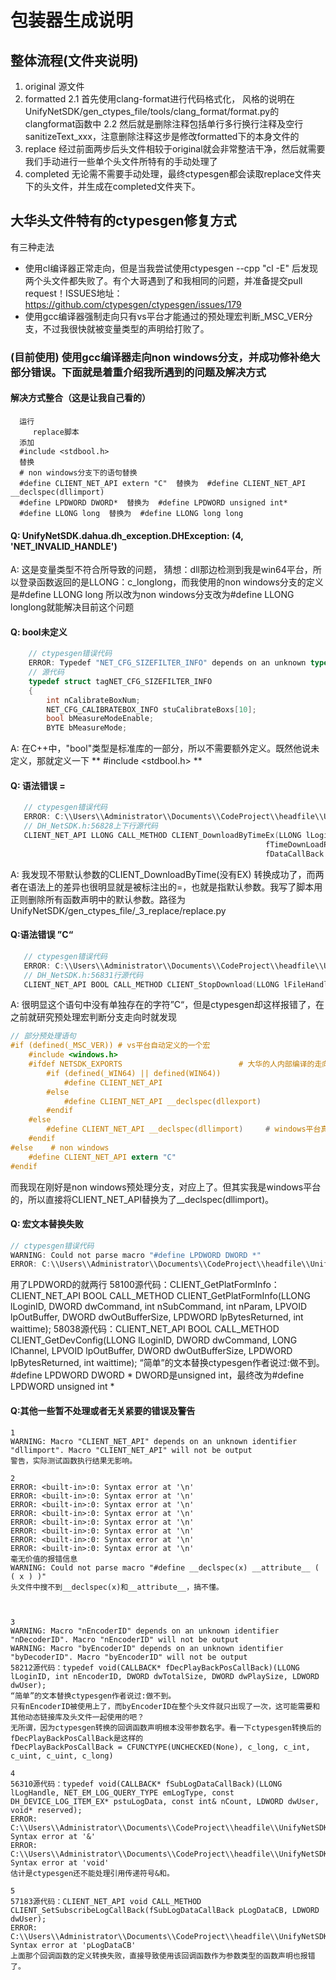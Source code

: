 # 包装器生成说明

## 整体流程(文件夹说明)

1. original
源文件
2. formatted
   2.1 首先使用clang-format进行代码格式化， 风格的说明在UnifyNetSDK/gen_ctypes_file/tools/clang_format/format.py的clangformat函数中
   2.2 然后就是删除注释包括单行多行换行注释及空行sanitizeText_xxx，注意删除注释这步是修改formatted下的本身文件的
3. replace
   经过前面两步后头文件相较于original就会非常整洁干净，然后就需要我们手动进行一些单个头文件所特有的手动处理了
4. completed
   无论需不需要手动处理，最终ctypesgen都会读取replace文件夹下的头文件，并生成在completed文件夹下。

## 大华头文件特有的ctypesgen修复方式

有三种走法

- 使用cl编译器正常走向，但是当我尝试使用ctypesgen --cpp "cl -E" 后发现两个头文件都失败了。有个大哥遇到了和我相同的问题，并准备提交pull request！ISSUES地址：https://github.com/ctypesgen/ctypesgen/issues/179
- 使用gcc编译器强制走向只有vs平台才能通过的预处理宏判断_MSC_VER分支，不过我很快就被变量类型的声明给打败了。

### **(目前使用)** 使用gcc编译器走向non windows分支，并成功修补绝大部分错误。下面就是着重介绍我所遇到的问题及解决方式

#### 解决方式整合（这是让我自己看的）

      运行
         replace脚本
      添加
      #include <stdbool.h>
      替换
      # non windows分支下的语句替换
      #define CLIENT_NET_API extern "C"  替换为  #define CLIENT_NET_API __declspec(dllimport)  
      #define LPDWORD DWORD*  替换为  #define LPDWORD unsigned int*
      #define LLONG long  替换为  #define LLONG long long



#### Q: UnifyNetSDK.dahua.dh_exception.DHException: (4, 'NET_INVALID_HANDLE')
A: 这是变量类型不符合所导致的问题，
猜想：dll那边检测到我是win64平台，所以登录函数返回的是LLONG：c_longlong，而我使用的non windows分支的定义是#define LLONG long
所以改为non windows分支改为#define LLONG longlong就能解决目前这个问题


#### Q: bool未定义

```C
    // ctypesgen错误代码
    ERROR: Typedef "NET_CFG_SIZEFILTER_INFO" depends on an unknown typedef "bool". Typedef "NET_CFG_SIZEFILTER_INFO" will not be output
    // 源代码
    typedef struct tagNET_CFG_SIZEFILTER_INFO
    {
        int nCalibrateBoxNum;                           
        NET_CFG_CALIBRATEBOX_INFO stuCalibrateBoxs[10]; 
        bool bMeasureModeEnable;                        
        BYTE bMeasureMode;   
```

A: 在C++中，"bool"类型是标准库的一部分，所以不需要额外定义。既然他说未定义，那就定义一下 ** #include <stdbool.h> **

#### Q: 语法错误 =

```C
   // ctypesgen错误代码
   ERROR: C:\\Users\\Administrator\\Documents\\CodeProject\\headfile\\UnifyNetSDK\\gen_ctypes_file\\_3_replace\\DH_NetSDK.h:56828: Syntax error at '='
   // DH_NetSDK.h:56828上下行源代码
   CLIENT_NET_API LLONG CALL_METHOD CLIENT_DownloadByTimeEx(LLONG lLoginID, int nChannelId, int nRecordFileType, LPNET_TIME tmStart, LPNET_TIME tmEnd, char* sSavedFileName,
                                                         fTimeDownLoadPosCallBack cbTimeDownLoadPos, LDWORD dwUserData,
                                                         fDataCallBack fDownLoadDataCallBack, LDWORD dwDataUser, void* pReserved = NULL);
```

A: 我发现不带默认参数的CLIENT_DownloadByTime(没有EX)
转换成功了，而两者在语法上的差异也很明显就是被标注出的=，也就是指默认参数。我写了脚本用正则删除所有函数声明中的默认参数。路径为UnifyNetSDK/gen_ctypes_file/_3_replace/replace.py

#### Q:语法错误 ”C“

```C
   // ctypesgen错误代码
   ERROR: C:\\Users\\Administrator\\Documents\\CodeProject\\headfile\\UnifyNetSDK\\gen_ctypes_file\\_3_replace\\DH_NetSDK.h:56831: Syntax error at 'C'
   // DH_NetSDK.h:56831行源代码
   CLIENT_NET_API BOOL CALL_METHOD CLIENT_StopDownload(LLONG lFileHandle);
```

A: 很明显这个语句中没有单独存在的字符”C“，但是ctypesgen却这样报错了，在之前就研究预处理宏判断分支走向时就发现

```C
// 部分预处理语句
#if (defined(_MSC_VER)) # vs平台自动定义的一个宏
    #include <windows.h>
    #ifdef NETSDK_EXPORTS                          # 大华的人内部编译的走向
        #if (defined(_WIN64) || defined(WIN64))
            #define CLIENT_NET_API
        #else
            #define CLIENT_NET_API __declspec(dllexport)
        #endif
    #else
        #define CLIENT_NET_API __declspec(dllimport)     # windows平台真正应该用的导入方式
    #endif
#else    # non windows
    #define CLIENT_NET_API extern "C"
#endif    
```   

而我现在刚好是non windows预处理分支，对应上了。但其实我是windows平台的，所以直接将CLIENT_NET_API替换为了__declspec(dllimport)。

#### Q: 宏文本替换失败

```C
// ctypesgen错误代码
WARNING: Could not parse macro "#define LPDWORD DWORD *"
ERROR: C:\\Users\\Administrator\\Documents\\CodeProject\\headfile\\UnifyNetSDK\\gen_ctypes_file\\_3_replace\\DH_NetSDK.h:44: Syntax error at '\n'
```

用了LPDWORD的就两行
58100源代码：CLIENT_GetPlatFormInfo：CLIENT_NET_API BOOL CALL_METHOD CLIENT_GetPlatFormInfo(LLONG lLoginID, DWORD dwCommand, int nSubCommand, int nParam, LPVOID lpOutBuffer, DWORD dwOutBufferSize,
LPDWORD lpBytesReturned, int waittime);
58038源代码：CLIENT_NET_API BOOL CALL_METHOD CLIENT_GetDevConfig(LLONG lLoginID, DWORD dwCommand, LONG lChannel, LPVOID lpOutBuffer, DWORD dwOutBufferSize, LPDWORD lpBytesReturned, int waittime);
“简单”的文本替换ctypesgen作者说过:做不到。
#define LPDWORD DWORD *
DWORD是unsigned int，最终改为#define LPDWORD unsigned int *

#### Q:其他一些暂不处理或者无关紧要的错误及警告

```
1
WARNING: Macro "CLIENT_NET_API" depends on an unknown identifier "dllimport". Macro "CLIENT_NET_API" will not be output
警告，实际测试函数执行结果无影响。

2
ERROR: <built-in>:0: Syntax error at '\n'
ERROR: <built-in>:0: Syntax error at '\n'
ERROR: <built-in>:0: Syntax error at '\n'
ERROR: <built-in>:0: Syntax error at '\n'
ERROR: <built-in>:0: Syntax error at '\n'
ERROR: <built-in>:0: Syntax error at '\n'
ERROR: <built-in>:0: Syntax error at '\n'
ERROR: <built-in>:0: Syntax error at '\n'
毫无价值的报错信息
WARNING: Could not parse macro "#define __declspec(x) __attribute__ ( ( x ) )"
头文件中搜不到__declspec(x)和__attribute__，搞不懂。



3
WARNING: Macro "nEncoderID" depends on an unknown identifier "nDecoderID". Macro "nEncoderID" will not be output
WARNING: Macro "byEncoderID" depends on an unknown identifier "byDecoderID". Macro "byEncoderID" will not be output
58212源代码：typedef void(CALLBACK* fDecPlayBackPosCallBack)(LLONG lLoginID, int nEncoderID, DWORD dwTotalSize, DWORD dwPlaySize, LDWORD dwUser);
“简单”的文本替换ctypesgen作者说过:做不到。
只有nEncoderID被使用上了，而byEncoderID在整个头文件就只出现了一次，这可能需要和其他动态链接库及头文件一起使用的吧？
无所谓，因为ctypesgen转换的回调函数声明根本没带参数名字。看一下ctypesgen转换后的fDecPlayBackPosCallBack是这样的
fDecPlayBackPosCallBack = CFUNCTYPE(UNCHECKED(None), c_long, c_int, c_uint, c_uint, c_long)

4
56310源代码：typedef void(CALLBACK* fSubLogDataCallBack)(LLONG lLogHandle, NET_EM_LOG_QUERY_TYPE emLogType, const DH_DEVICE_LOG_ITEM_EX* pstuLogData, const int& nCount, LDWORD dwUser, void* reserved);
ERROR: C:\\Users\\Administrator\\Documents\\CodeProject\\headfile\\UnifyNetSDK\\gen_ctypes_file\\_3_replace\\DH_NetSDK.h:56310: Syntax error at '&'
ERROR: C:\\Users\\Administrator\\Documents\\CodeProject\\headfile\\UnifyNetSDK\\gen_ctypes_file\\_3_replace\\DH_NetSDK.h:56310: Syntax error at 'void'
估计是ctypesgen还不能处理引用传递符号&和。

5
57183源代码：CLIENT_NET_API void CALL_METHOD CLIENT_SetSubscribeLogCallBack(fSubLogDataCallBack pLogDataCB, LDWORD dwUser);
ERROR: C:\\Users\\Administrator\\Documents\\CodeProject\\headfile\\UnifyNetSDK\\gen_ctypes_file\\_3_replace\\DH_NetSDK.h:57183: Syntax error at 'pLogDataCB'
上面那个回调函数的定义转换失败，直接导致使用该回调函数作为参数类型的函数声明也报错了。
```